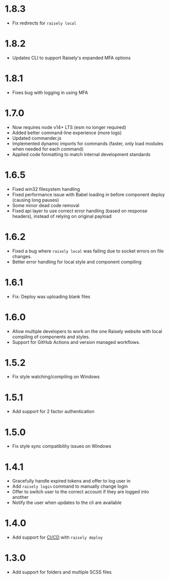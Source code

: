 
# 1.8.3
- Fix redirects for `raisely local`

# 1.8.2
- Updates CLI to support Raisely's expanded MFA options

# 1.8.1
- Fixes bug with logging in using MFA

# 1.7.0
- Now requires node v14+ LTS (esm no longer required)
- Added better command-line experience (more logs)
- Updated commander.js
- Implemented dynamic imports for commands (faster, only load modules when needed for each command)
- Applied code formatting to match internal development standards

# 1.6.5

- Fixed win32 filesystem handling
- Fixed performance issue with Babel loading in before component deploy (causing long pauses)
- Some minor dead code removal
- Fixed api layer to use correct error handling (based on response headers), instead of relying on original payload

# 1.6.2

- Fixed a bug where `raisely local` was failing due to socket errors on file changes.
- Better error handling for local style and component compiling

# 1.6.1

- Fix: Deploy was uploading blank files

# 1.6.0

- Allow multiple developers to work on the one Raisely website with local compiling of components and styles.
- Support for GitHub Actions and version managed workflows.

# 1.5.2

- Fix style watching/compiling on Windows

# 1.5.1

- Add support for 2 factor authentication

# 1.5.0

- Fix style sync compatibility issues on Windows

# 1.4.1

- Gracefully handle expired tokens and offer to log user in
- Add `raisely login` command to manually change login
- Offer to switch user to the correct account if they are logged into another
- Notify the user when updates to the cli are available

# 1.4.0

- Add support for [CI/CD](https://github.com/raisely/cli#cicd-usage) with `raisely deploy`

# 1.3.0

- Add support for folders and multiple SCSS files
